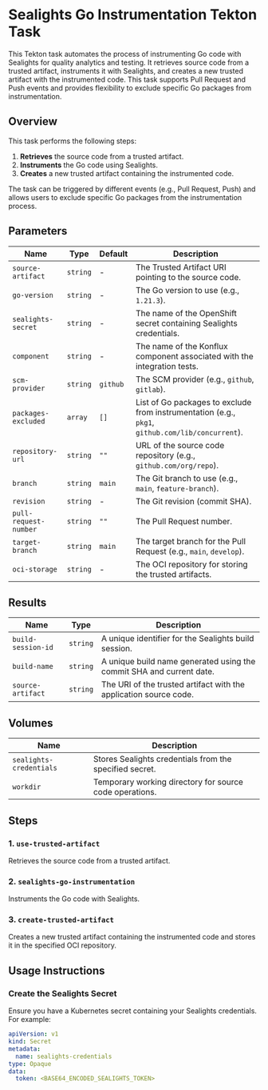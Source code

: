 # Sealights Go Instrumentation Tekton Task

This Tekton task automates the process of instrumenting Go code with Sealights for quality analytics and testing. It retrieves source code from a trusted artifact, instruments it with Sealights, and creates a new trusted artifact with the instrumented code. This task supports Pull Request and Push events and provides flexibility to exclude specific Go packages from instrumentation.

## Overview

This task performs the following steps:

1. **Retrieves** the source code from a trusted artifact.
2. **Instruments** the Go code using Sealights.
3. **Creates** a new trusted artifact containing the instrumented code.

The task can be triggered by different events (e.g., Pull Request, Push) and allows users to exclude specific Go packages from the instrumentation process.

## Parameters

| Name                  | Type     | Default       | Description                                                                                   |
|-----------------------|----------|---------------|-----------------------------------------------------------------------------------------------|
| `source-artifact`     | `string` | -             | The Trusted Artifact URI pointing to the source code.                                         |
| `go-version`          | `string` | -             | The Go version to use (e.g., `1.21.3`).                                                       |
| `sealights-secret`    | `string` | -             | The name of the OpenShift secret containing Sealights credentials.                            |
| `component`           | `string` | -             | The name of the Konflux component associated with the integration tests.                      |
| `scm-provider`        | `string` | `github`      | The SCM provider (e.g., `github`, `gitlab`).                                                  |
| `packages-excluded`   | `array`  | `[]`          | List of Go packages to exclude from instrumentation (e.g., `pkg1`, `github.com/lib/concurrent`). |
| `repository-url`      | `string` | `""`          | URL of the source code repository (e.g., `github.com/org/repo`).                              |
| `branch`              | `string` | `main`        | The Git branch to use (e.g., `main`, `feature-branch`).                                       |
| `revision`            | `string` | -             | The Git revision (commit SHA).                                                                |
| `pull-request-number` | `string` | `""`          | The Pull Request number.                                                                      |
| `target-branch`       | `string` | `main`        | The target branch for the Pull Request (e.g., `main`, `develop`).                             |
| `oci-storage`         | `string` | -             | The OCI repository for storing the trusted artifacts.                                         |

## Results

| Name                | Type     | Description                                                                 |
|---------------------|----------|-----------------------------------------------------------------------------|
| `build-session-id`  | `string` | A unique identifier for the Sealights build session.                       |
| `build-name`        | `string` | A unique build name generated using the commit SHA and current date.       |
| `source-artifact`   | `string` | The URI of the trusted artifact with the application source code.          |

## Volumes

| Name                  | Description                                                    |
|-----------------------|----------------------------------------------------------------|
| `sealights-credentials` | Stores Sealights credentials from the specified secret.         |
| `workdir`             | Temporary working directory for source code operations.        |

## Steps

### 1. `use-trusted-artifact`

Retrieves the source code from a trusted artifact.

### 2. `sealights-go-instrumentation`

Instruments the Go code with Sealights.

### 3. `create-trusted-artifact`

Creates a new trusted artifact containing the instrumented code and stores it in the specified OCI repository.

## Usage Instructions

### Create the Sealights Secret

Ensure you have a Kubernetes secret containing your Sealights credentials. For example:

```yaml
apiVersion: v1
kind: Secret
metadata:
  name: sealights-credentials
type: Opaque
data:
  token: <BASE64_ENCODED_SEALIGHTS_TOKEN>
```
